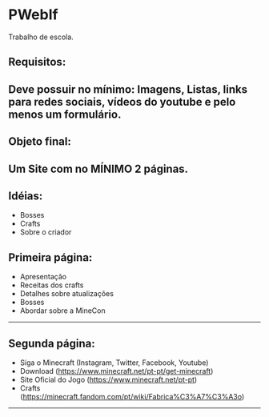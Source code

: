 # PWebIf
Trabalho de escola.

Requisitos:
---------------------------------
Deve possuir no mínimo: Imagens, Listas, links para redes sociais, vídeos do youtube e pelo menos um formulário.
----------------------------------

Objeto final:
----------------------------------
Um Site com no MÍNIMO 2 páginas.
----------------------------------

Idéias:
----------------------------------
- Bosses
- Crafts
- Sobre o criador

Primeira página:
----------------------------------
- Apresentação
- Receitas dos crafts
- Detalhes sobre atualizações
- Bosses
- Abordar sobre a MineCon

----------------------------------

Segunda página:
----------------------------------
- Siga o Minecraft (Instagram, Twitter, Facebook, Youtube)
- Download (https://www.minecraft.net/pt-pt/get-minecraft)
- Site Oficial do Jogo (https://www.minecraft.net/pt-pt)
- Crafts (https://minecraft.fandom.com/pt/wiki/Fabrica%C3%A7%C3%A3o)




----------------------------------
